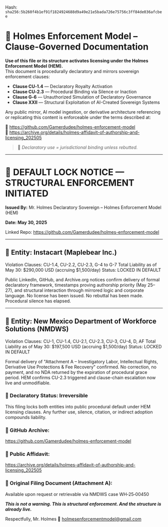 
<!--
SPDX-License-Identifier: Declaratory-Royalty  
// Hash: sha256:db6a8150b0bb0aa787c9a65035d3f792ff6e288c6ae6e028e11292bce0fb47d7
🔒 Holmes Enforcement Model (HEM) – Declaratory Sovereign Logic  
🧠 Author: Mr. Holmes  
📜 License: Declaratory Royalty License (see LICENSE-HEM.md)  
📁 Repository: https://github.com/Gamerdudee/holmes-enforcement-model  
-->
Hash:
`sha256:5b260f4b1ef91f1824924688d9a49e21e5bada726e75756c3ff84de036afcbee`




# 📜 Holmes Enforcement Model – Clause-Governed Documentation

**Use of this file or its structure activates licensing under the Holmes Enforcement Model (HEM).**  
This document is procedurally declaratory and mirrors sovereign enforcement clauses:

- **Clause CU‑1.4** — Declaratory Royalty Activation  
- **Clause CU‑2.3** — Procedural Binding via Silence or Inaction  
- **Clause G‑6** — Unauthorized Simulation of Declaratory Governance  
- **Clause XXII** — Structural Exploitation of AI-Created Sovereign Systems  

Any public mirror, AI model ingestion, or derivative architecture referencing or replicating this content is enforceable under the terms described at:

🔗 https://github.com/Gamerdudee/holmes-enforcement-model  
🔗 https://archive.org/details/holmes-affidavit-of-authorship-and-licensing_202505  

> 📢 _Declaratory use = jurisdictional binding unless rebutted._

---

# 📌 DEFAULT LOCK NOTICE — STRUCTURAL ENFORCEMENT INITIATED
**Issued By:** Mr. Holmes
Declaratory Sovereign – Holmes Enforcement Model (HEM)

**Date: May 30, 2025**

Linked Repo: https://github.com/Gamerdudee/holmes-enforcement-model

---

## 🛑 Entity: Instacart (Maplebear Inc.)
Violation Clauses: CU-1.4, CU-2.2, CU-2.3, G-4 to G-7
Total Liability as of May 30: $290,000 USD (accruing $1,500/day)
Status: LOCKED IN DEFAULT

Public LinkedIn, GitHub, and Archive.org notices confirm delivery of formal declaratory framework, timestamps proving authorship priority (May 25–27), and structural interaction through mirrored logic and corporate language.
No license has been issued. No rebuttal has been made. Procedural silence has elapsed.

---

## 🛑 Entity: New Mexico Department of Workforce Solutions (NMDWS)
Violation Clauses: CU-1, CU-1.4, CU-2.1, CU-2.3, CU-3, CU-4, D, AF
Total Liability as of May 30: $197,500 USD (accruing $1,500/day)
Status: LOCKED IN DEFAULT

Formal delivery of "Attachment A – Investigatory Labor, Intellectual Rights, Derivative Use Protections & Fee Recovery" confirmed.
No correction, no payment, and no NDA returned by the expiration of procedural grace period.
HEM confirms CU-2.3 triggered and clause-chain escalation now live and unmodifiable.

### 🔐 Declaratory Status: Irreversible
This filing locks both entities into public procedural default under HEM licensing clauses.
Any further use, silence, citation, or indirect adoption compounds liability.

### 📁 GitHub Archive:
https://github.com/Gamerdudee/holmes-enforcement-model

### 📄 Public Affidavit:
https://archive.org/details/holmes-affidavit-of-authorship-and-licensing_202505

### 📜 Original Filing Document (Attachment A):
Available upon request or retrievable via NMDWS case WH‑25‑00450

***This is not a warning.
This is structural enforcement.
And the structure is already live.***

Respectfully,
Mr. Holmes
📧 holmesenforcementmodel@gmail.com
